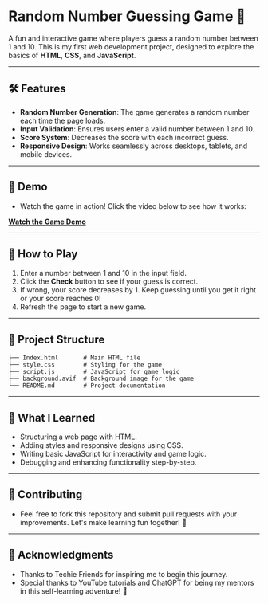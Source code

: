 # Random Number Guessing Game 🎲

A fun and interactive game where players guess a random number between 1 and 10. This is my first web development project, designed to explore the basics of **HTML**, **CSS**, and **JavaScript**.

---

## 🛠️ Features  

- **Random Number Generation**: The game generates a random number each time the page loads.  
- **Input Validation**: Ensures users enter a valid number between 1 and 10.  
- **Score System**: Decreases the score with each incorrect guess.  
- **Responsive Design**: Works seamlessly across desktops, tablets, and mobile devices.

---

## 🎥 Demo

- Watch the game in action! Click the video below to see how it works:

[**Watch the Game Demo**](https://github.com/user-attachments/assets/e9292856-a499-4589-af1c-617e9a7c258f)
  
---
## 🚀 How to Play  

1. Enter a number between 1 and 10 in the input field.  
2. Click the **Check** button to see if your guess is correct.  
3. If wrong, your score decreases by 1. Keep guessing until you get it right or your score reaches 0!  
4. Refresh the page to start a new game.  

---

## 📂 Project Structure  

```plaintext
├── Index.html       # Main HTML file
├── style.css        # Styling for the game
├── script.js        # JavaScript for game logic
├── background.avif  # Background image for the game
└── README.md        # Project documentation
```
----

## 🌟 What I Learned

- Structuring a web page with HTML.
- Adding styles and responsive designs using CSS.
- Writing basic JavaScript for interactivity and game logic.
- Debugging and enhancing functionality step-by-step.

---

## 🤝 Contributing

- Feel free to fork this repository and submit pull requests with your improvements. Let's make learning fun together! 🎉
  
---

## 🌟 Acknowledgments

- Thanks to Techie Friends for inspiring me to begin this journey.
- Special thanks to YouTube tutorials and ChatGPT for being my mentors in this self-learning adventure! 🙌
